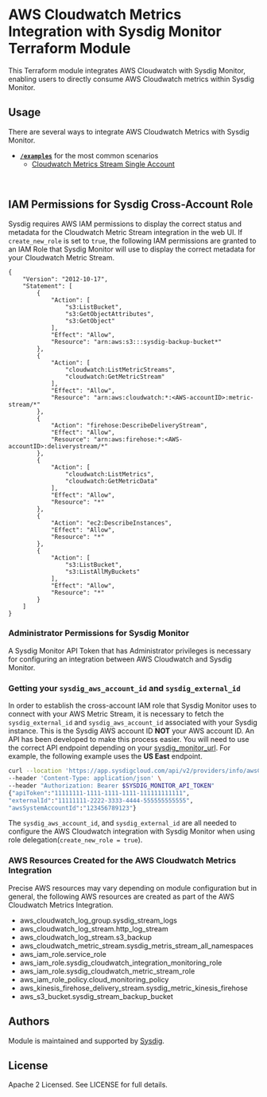 # AWS Cloudwatch Metrics Integration with Sysdig Monitor Terraform Module

This Terraform module integrates AWS Cloudwatch with Sysdig Monitor, enabling users to directly consume AWS Cloudwatch metrics within Sysdig Monitor.

## Usage

There are several ways to integrate AWS Cloudwatch Metrics with Sysdig Monitor.
- **[`/examples`](https://github.com/sysdiglabs/terraform-aws-monitor-for-cloud/tree/master/examples)** for the most common scenarios
  - [Cloudwatch Metrics Stream Single Account](https://github.com/sysdiglabs/terraform-aws-monitor-for-cloud/tree/master/examples/cloudwatch-metrics-stream-single-account/)

<br/>

## IAM Permissions for Sysdig Cross-Account Role
Sysdig requires AWS IAM permissions to display the correct status and metadata for the Cloudwatch Metric Stream integration in the web UI. If `create_new_role` is set to `true`, the following IAM permissions are granted to an IAM Role that Sysdig Monitor will use to display the correct metadata for your Cloudwatch Metric Stream.

```
{
	"Version": "2012-10-17",
	"Statement": [
		{
			"Action": [
				"s3:ListBucket",
				"s3:GetObjectAttributes",
				"s3:GetObject"
			],
			"Effect": "Allow",
			"Resource": "arn:aws:s3:::sysdig-backup-bucket*"
		},
		{
			"Action": [
				"cloudwatch:ListMetricStreams",
				"cloudwatch:GetMetricStream"
			],
			"Effect": "Allow",
			"Resource": "arn:aws:cloudwatch:*:<AWS-accountID>:metric-stream/*"
		},
		{
			"Action": "firehose:DescribeDeliveryStream",
			"Effect": "Allow",
			"Resource": "arn:aws:firehose:*:<AWS-accountID>:deliverystream/*"
		},
		{
			"Action": [
				"cloudwatch:ListMetrics",
				"cloudwatch:GetMetricData"
			],
			"Effect": "Allow",
			"Resource": "*"
		},
		{
			"Action": "ec2:DescribeInstances",
			"Effect": "Allow",
			"Resource": "*"
		},
		{
			"Action": [
				"s3:ListBucket",
				"s3:ListAllMyBuckets"
			],
			"Effect": "Allow",
			"Resource": "*"
		}
	]
}
```

### Administrator Permissions for Sysdig Monitor
A Sysdig Monitor API Token that has Administrator privileges is necessary for configuring an integration between AWS Cloudwatch and Sysdig Monitor.

### Getting your `sysdig_aws_account_id` and `sysdig_external_id`
In order to establish the cross-account IAM role that Sysdig Monitor uses to connect with your AWS Metric Stream, it is necessary to fetch the `sysdig_external_id` and `sysdig_aws_account_id` associated with your Sysdig instance. This is the Sysdig AWS account ID **NOT** your AWS account ID. An API has been developed to make this process easier. You will need to use the correct API endpoint depending on your [sysdig_monitor_url](https://docs.sysdig.com/en/docs/administration/saas-regions-and-ip-ranges). For example, the following example uses the **US East** endpoint.


```bash
curl --location 'https://app.sysdigcloud.com/api/v2/providers/info/awsCloudInformation' \
--header 'Content-Type: application/json' \
--header "Authorization: Bearer $SYSDIG_MONITOR_API_TOKEN"
{"apiToken":"11111111-1111-1111-1111-111111111111",
"externalId":"11111111-2222-3333-4444-555555555555",
"awsSystemAccountId":"123456789123"}
```

The `sysdig_aws_account_id`, and `sysdig_external_id` are all needed to configure the AWS Cloudwatch integration with Sysdig Monitor when using role delegation(`create_new_role = true`).

### AWS Resources Created for the AWS Cloudwatch Metrics Integration
Precise AWS resources may vary depending on module configuration but in general, the following AWS resources are created as part of the AWS Cloudwatch Metrics Integration.

* aws_cloudwatch_log_group.sysdig_stream_logs
* aws_cloudwatch_log_stream.http_log_stream
* aws_cloudwatch_log_stream.s3_backup
* aws_cloudwatch_metric_stream.sysdig_metris_stream_all_namespaces
* aws_iam_role.service_role
* aws_iam_role.sysdig_cloudwatch_integration_monitoring_role
* aws_iam_role.sysdig_cloudwatch_metric_stream_role
* aws_iam_role_policy.cloud_monitoring_policy
* aws_kinesis_firehose_delivery_stream.sysdig_metric_kinesis_firehose
* aws_s3_bucket.sysdig_stream_backup_bucket

## Authors

Module is maintained and supported by [Sysdig](https://sysdig.com).

## License

Apache 2 Licensed. See LICENSE for full details.

